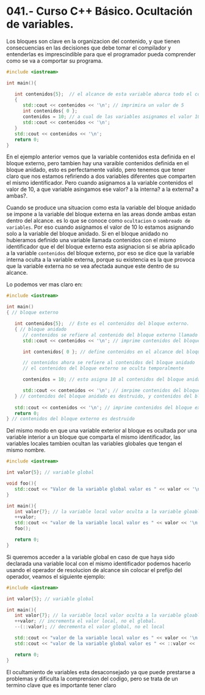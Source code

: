    041.- Curso C++ Básico. Ocultación de variables.
===

Los bloques son clave en la organizacion del contenido, y que tienen consecuencias en las decisiones que debe tomar el compilador y entenderlas es imprescindible para que el programador pueda comprender como se va a comportar su programa.

```cpp
#include <iostream>

int main(){

   int contenidos{5};  // el alcance de esta variable abarca todo el codigo
   {
      std::cout << contenidos << '\n'; // imprimira un valor de 5
      int contenidos{ 0 };
      contenidos = 10; // a cual de las variables asignamos el valor 10?
      std::cout << contenidos << '\n';
   }
   std::cout << contenidos << '\n';
   return 0;      
}

```

En el ejemplo anterior vemos que la variable contenidos esta definida en el bloque externo, pero tambien hay una varaible contenidos definida en el bloque anidado, esto es perfectamente valido, pero tenemos que tener claro que nos estamos refiriendo a dos variables diferentes que comparten el mismo identificador. Pero cuando asignamos a la variable contenidos el valor de 10, a que variable asingamos ese valor? a la interna? a la externa? a ambas?. 

Cuando se produce una situacion como esta la variable del bloque anidado se impone a la variable del bloque externa en las areas donde ambas estan dentro del alcance. es lo que se conoce como `ocultacion` o `sombreado de variables`. Por eso cuando asignamos el valor de 10 lo estamos asignando solo a la variable del bloque anidado. Si en el bloque anidado no hubieramos definido una variable llamada contenidos con el mismo identificador que el del bloque externo esta asignacion si se abria aplicado a la variable `contenidos` del bloque externo, por eso se dice que la variable interna oculta a la variable externa, porque su existencia es la que provoca que la variable externa no se vea afectada aunque este dentro de su alcance.

Lo podemos ver mas claro en: 

```cpp
#include <iostream>

int main()
{ // bloque externo 

   int contenidos{5};  // Este es el contenidos del bloque externo.
   { // bloque anidado 
      // contenidos se refiere al contenido del bloque externo llamado a continuacion.
      std::cout << contenidos << '\n'; // imprime contenidos del bloque externo.

      int contenidos{ 0 }; // define contenidos en el alcance del bloque anidado 

      // contenidos ahora se refiere al contenidos del bloque anidado
      // el contenidos del bloque externo se oculta temporalmente

      contenidos = 10; // esto asigna 10 al contenidos del bloque anidado.

      std::cout << contenidos << '\n'; // imrpime contenidos del bloque anidado 
   } // contenidos del bloque anidado es destruido, y contenidos del bloque externo es visible nuevamente
   
   std::cout << contenidos << '\n'; // imprime contenidos del bloque externo.
   return 0;      
} // contenidos del bloque externo es destruido

```

Del mismo modo en que una variable exterior al bloque es ocultada por una
variable interior a un bloque que comparta el mismo identificador, las
variables locales tambien ocultan las variables globales que tengan el mismo
nombre.

```cpp
#include <iostream>

int valor{5}; // variable global

void foo(){
   std::cout << "Valor de la variable global valor es " << valor << '\n';
}

int main(){
   int valor{7}; // la variable local valor oculta a la variable gloabl 
   ++valor;
   std::cout << "valor de la variable local valor es " << valor << '\n';
   foo();

   return 0;
}
```

Si queremos acceder a la variable global en caso de que haya sido declarada una
variable local con el mismo identificador podemos hacerlo usando el operador de
resolucion de alcance sin colocar el prefijo del operador, veamos el siguiente
ejemplo:

```cpp
#include <iostream>

int valor{5}; // variable global

int main(){
   int valor{7}; // la variable local valor oculta a la variable gloabl 
   ++valor; // incrementa el valor local, no el global.
   --(::valor); // decrementa el valor global, no el local

   std::cout << "valor de la variable local valor es " << valor << '\n';
   std::cout << "valor de la variable global valor es " << ::valor << '\n';

   return 0;
}
```


El ocultamiento de variables esta desaconsejado ya que puede prestarse a
problemas y dificulta la comprension del codigo, pero se trata de un termino
clave que es importante tener claro


